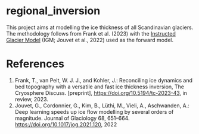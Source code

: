 # regional_inversion
This project aims at modelling the ice thickness of all Scandinavian glaciers. The methodology follows from Frank et al. (2023) with the [Instructed Glacier Model](https://github.com/jouvetg/igm) (IGM; Jouvet et al., 2022) used as the forward model.

# References
1. Frank, T., van Pelt, W. J. J., and Kohler, J.: Reconciling ice dynamics and bed topography with a versatile and fast ice thickness inversion, The Cryosphere Discuss. [preprint], https://doi.org/10.5194/tc-2023-43, in review, 2023. 
2. Jouvet, G., Cordonnier, G., Kim, B., Lüthi, M., Vieli, A., Aschwanden, A.: Deep learning speeds up ice flow modelling by several orders of magnitude. Journal of Glaciology 68, 651–664. https://doi.org/10.1017/jog.2021.120, 2022
